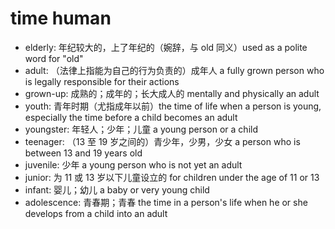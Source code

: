# time human

- elderly: 年纪较大的，上了年纪的（婉辞，与 old 同义）used as a polite word for "old"
- adult: （法律上指能为自己的行为负责的）成年人 a fully grown person who is legally responsible for their actions
- grown-up: 成熟的；成年的；长大成人的 mentally and physically an adult
- youth: 青年时期（尤指成年以前）the time of life when a person is young, especially the time before a child becomes an adult
- youngster: 年轻人；少年；儿童 a young person or a child
- teenager: （13 至 19 岁之间的）青少年，少男，少女 a person who is between 13 and 19 years old
- juvenile: 少年 a young person who is not yet an adult
- junior: 为 11 或 13 岁以下儿童设立的 for children under the age of 11 or 13
- infant: 婴儿；幼儿 a baby or very young child
- adolescence: 青春期；青春 the time in a person's life when he or she develops from a child into an adult
